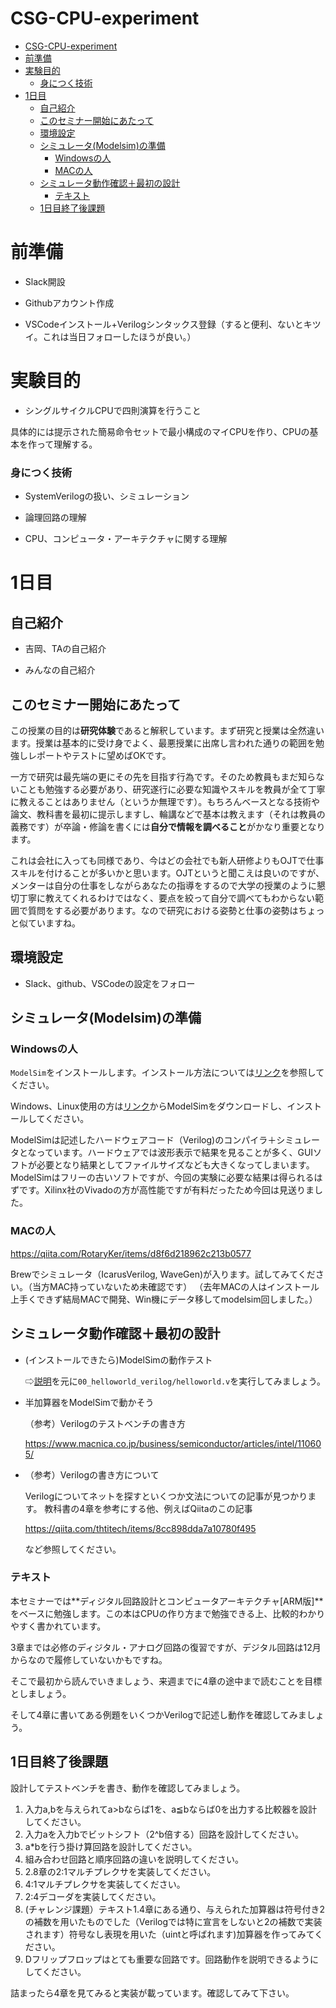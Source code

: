 
# CSG-CPU-experiment
- [CSG-CPU-experiment](#csg-cpu-experiment)
- [前準備](#前準備)
- [実験目的](#実験目的)
    - [身につく技術](#身につく技術)
- [1日目](#1日目)
  - [自己紹介](#自己紹介)
  - [このセミナー開始にあたって](#このセミナー開始にあたって)
  - [環境設定](#環境設定)
  - [シミュレータ(Modelsim)の準備](#シミュレータmodelsimの準備)
    - [Windowsの人](#windowsの人)
    - [MACの人](#macの人)
  - [シミュレータ動作確認＋最初の設計](#シミュレータ動作確認最初の設計)
    - [テキスト](#テキスト)
  - [1日目終了後課題](#1日目終了後課題)

# 前準備

* Slack開設

* Githubアカウント作成

* VSCodeインストール+Verilogシンタックス登録（すると便利、ないとキツイ。これは当日フォローしたほうが良い。）

# 実験目的

- シングルサイクルCPUで四則演算を行うこと

具体的には提示された簡易命令セットで最小構成のマイCPUを作り、CPUの基本を作って理解する。

### 身につく技術

* SystemVerilogの扱い、シミュレーション

* 論理回路の理解

* CPU、コンピュータ・アーキテクチャに関する理解


# 1日目
## 自己紹介

* 吉岡、TAの自己紹介

* みんなの自己紹介

## このセミナー開始にあたって

この授業の目的は**研究体験**であると解釈しています。まず研究と授業は全然違います。授業は基本的に受け身でよく、最悪授業に出席し言われた通りの範囲を勉強しレポートやテストに望めばOKです。

一方で研究は最先端の更にその先を目指す行為です。そのため教員もまだ知らないことも勉強する必要があり、研究遂行に必要な知識やスキルを教員が全て丁寧に教えることはありません（というか無理です）。もちろんベースとなる技術や論文、教科書を最初に提示しますし、輪講などで基本は教えます（それは教員の義務です）が卒論・修論を書くには**自分で情報を調べること**がかなり重要となります。

これは会社に入っても同様であり、今はどの会社でも新人研修よりもOJTで仕事スキルを付けることが多いかと思います。OJTというと聞こえは良いのですが、メンターは自分の仕事をしながらあなたの指導をするので大学の授業のように懇切丁寧に教えてくれるわけではなく、要点を絞って自分で調べてもわからない範囲で質問をする必要があります。なので研究における姿勢と仕事の姿勢はちょっと似ていますね。

## 環境設定

* Slack、github、VSCodeの設定をフォロー

## シミュレータ(Modelsim)の準備
### Windowsの人
`ModelSim`をインストールします。インストール方法については[リンク](https://sites.google.com/site/playsystemverilog/)を参照してください。

Windows、Linux使用の方は[リンク](https://drive.google.com/file/d/1X2uY70ez27wvgCxB3hqmlao8dA3sdv7_/view?usp=sharing)からModelSimをダウンロードし、インストールしてください。

ModelSimは記述したハードウェアコード（Verilog)のコンパイラ＋シミュレータとなっています。ハードウェアでは波形表示で結果を見ることが多く、GUIソフトが必要となり結果としてファイルサイズなども大きくなってしまいます。ModelSimはフリーの古いソフトですが、今回の実験に必要な結果は得られるはずです。Xilinx社のVivadoの方が高性能ですが有料だったため今回は見送りました。

### MACの人

https://qiita.com/RotaryKer/items/d8f6d218962c213b0577

Brewでシミュレータ（IcarusVerilog, WaveGen)が入ります。試してみてください。（当方MAC持っていないため未確認です）
（去年MACの人はインストール上手くできず結局MACで開発、Win機にデータ移してmodelsim回しました。）

## シミュレータ動作確認＋最初の設計

* (インストールできたら)ModelSimの動作テスト

  ⇨[説明](https://sites.google.com/site/playsystemverilog/)を元に`00_helloworld_verilog/helloworld.v`を実行してみましょう。

* 半加算器をModelSimで動かそう

  （参考）Verilogのテストベンチの書き方

  https://www.macnica.co.jp/business/semiconductor/articles/intel/110605/

* （参考）Verilogの書き方について

  Verilogについてネットを探すといくつか文法についての記事が見つかります。
  教科書の4章を参考にする他、例えばQiitaのこの記事

  https://qiita.com/thtitech/items/8cc898dda7a10780f495

  など参照してください。

### テキスト

本セミナーでは**ディジタル回路設計とコンピュータアーキテクチャ[ARM版]**をベースに勉強します。この本はCPUの作り方まで勉強できる上、比較的わかりやすく書かれています。

3章までは必修のディジタル・アナログ回路の復習ですが、デジタル回路は12月からなので履修していないかもですね。

そこで最初から読んでいきましょう、来週までに4章の途中まで読むことを目標としましょう。

そして4章に書いてある例題をいくつかVerilogで記述し動作を確認してみましょう。

## 1日目終了後課題
設計してテストベンチを書き、動作を確認してみましょう。
1.  入力a,bを与えられてa>bならば1を、a≦bならば0を出力する比較器を設計してください。
2. 入力aを入力bでビットシフト（2^b倍する）回路を設計してください。
3. a*bを行う掛け算回路を設計してください。
4. 組み合わせ回路と順序回路の違いを説明してください。
5. 2.8章の2:1マルチプレクサを実装してください。
6. 4:1マルチプレクサを実装してください。
7. 2:4デコーダを実装してください。
8. (チャレンジ課題）テキスト1.4章にある通り、与えられた加算器は符号付き2の補数を用いたものでした（Verilogでは特に宣言をしないと2の補数で実装されます）符号なし表現を用いた（uintと呼ばれます)加算器を作ってみてください。
9. Dフリップフロップはとても重要な回路です。回路動作を説明できるようにしてください。

詰まったら4章を見てみると実装が載っています。確認してみて下さい。

